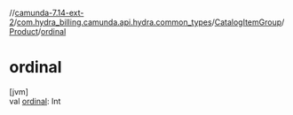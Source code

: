 //[camunda-7.14-ext-2](../../../../index.md)/[com.hydra_billing.camunda.api.hydra.common_types](../../index.md)/[CatalogItemGroup](../index.md)/[Product](index.md)/[ordinal](ordinal.md)

# ordinal

[jvm]\
val [ordinal](ordinal.md): Int
